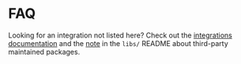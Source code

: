 # FAQ

Looking for an integration not listed here? Check out the [integrations documentation](https://docs.langchain.com/oss/python/integrations/providers) and the [note](../README.md) in the `libs/` README about third-party maintained packages.
